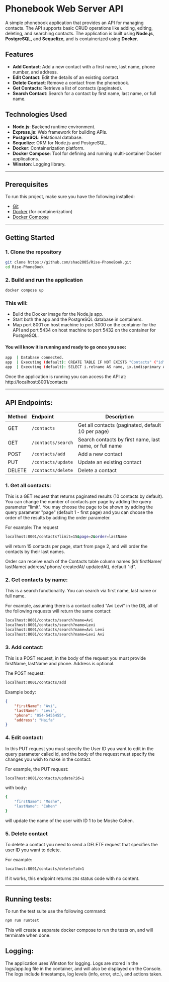 # Phonebook Web Server API

A simple phonebook application that provides an API for managing contacts. The API supports basic CRUD operations like adding, editing, deleting, and searching contacts. The application is built using **Node.js**, **PostgreSQL**, and **Sequelize**, and is containerized using **Docker**.

## Features
- **Add Contact**: Add a new contact with a first name, last name, phone number, and address.
- **Edit Contact**: Edit the details of an existing contact.
- **Delete Contact**: Remove a contact from the phonebook.
- **Get Contacts**: Retrieve a list of contacts (paginated).
- **Search Contact**: Search for a contact by first name, last name, or full name.

## Technologies Used
- **Node.js**: Backend runtime environment.
- **Express.js**: Web framework for building APIs.
- **PostgreSQL**: Relational database.
- **Sequelize**: ORM for Node.js and PostgreSQL.
- **Docker**: Containerization platform.
- **Docker Compose**: Tool for defining and running multi-container Docker applications.
- **Winston**: Logging library.
  
---

## Prerequisites

To run this project, make sure you have the following installed:
- [Git](https://git-scm.com/downloads)
- [Docker](https://docs.docker.com/get-docker/) (for containerization)
- [Docker Compose](https://docs.docker.com/compose/install/)

---

## Getting Started

### 1. Clone the repository

```bash
git clone https://github.com/shao2005/Rise-PhoneBook.git
cd Rise-PhoneBook
```

### 2. Build and run the application

```bash
docker compose up
```
### This will:
- Build the Docker image for the Node.js app.
- Start both the app and the PostgreSQL database in containers.
- Map port 8001 on host machine to port 3000 on the container for the API and port 5434 on host machine to port 5432 on the container for PostgreSQL.

#### You will know it is running and ready to go once you see:

```bash
app  | Database connected.
app  | Executing (default): CREATE TABLE IF NOT EXISTS "Contacts" ("id"   SERIAL , "firstName" VARCHAR(255) NOT NULL, "lastName" VARCHAR(255) NOT NULL, "phone" VARCHAR(255) NOT NULL UNIQUE, "address" VARCHAR(255), "createdAt" TIMESTAMP WITH TIME ZONE NOT NULL, "updatedAt" TIMESTAMP WITH TIME ZONE NOT NULL, PRIMARY KEY ("id"));
app  | Executing (default): SELECT i.relname AS name, ix.indisprimary AS primary, ix.indisunique AS unique, ix.indkey AS indkey, array_agg(a.attnum) as column_indexes, array_agg(a.attname) AS column_names, pg_get_indexdef(ix.indexrelid) AS definition FROM pg_class t, pg_class i, pg_index ix, pg_attribute a WHERE t.oid = ix.indrelid AND i.oid = ix.indexrelid AND a.attrelid = t.oid AND t.relkind = 'r' and t.relname = 'Contacts' GROUP BY i.relname, ix.indexrelid, ix.indisprimary, ix.indisunique, ix.indkey ORDER BY i.relname;
```

Once the application is running you can access the API at:
http://localhost:8001/contacts

---

## API Endpoints:
| Method        | Endpoint      | Description  |
| :-------------|:-------------|-----|
| GET      | `/contacts`        |Get all contacts (paginated, default 10 per page)|
| GET      | `/contacts/search` |Search contacts by first name, last name, or full name|
| POST     | `/contacts/add`    |Add a new contact|
| PUT      | `/contacts/update` |Update an existing contact|
| DELETE   | `/contacts/delete` |Delete a contact|

### 1. Get all contacts:
This is a GET request that returns paginated results (10 contacts by default). You can change the number of contacts per page by adding the query parameter "limit". You may choose the page to be shown by adding the query parameter "page" (default 1 - first page) and you can choose the order of the results by adding the order parameter.

For example: 
The request 
```bash
localhost:8001/contacts?limit=15&page=2&order=lastName
```
will return 15 contacts per page, start from page 2, and will order the contacts by their last names.

Order can receive each of the Contacts table column names (id/ firstName/ lastName/ address/ phone/ createdAt/ updatedAt), default "id".

### 2. Get contacts by name:
This is a search functionality. You can search via first name, last name or full name.

For example, assuming there is a contact called "Avi Levi" in the DB, all of the following requests will return the same contact:

```bash
localhost:8001/contacts/search?name=Avi
localhost:8001/contacts/search?name=Levi
localhost:8001/contacts/search?name=Avi Levi
localhost:8001/contacts/search?name=Levi Avi
```

### 3. Add contact:
This is a POST request, in the body of the request you must provide firstName, lastName and phone. Address is optional.

The POST request:
```bash
localhost:8001/contacts/add
```
Example body:
```JSON
{
    "firstName": "Avi",
    "lastName": "Levi",
    "phone": "054-5455455",
    "address": "Haifa"
}
```

### 4. Edit contact:
In this PUT request you must specify the User ID you want to edit in the query parameter called id, and the body of the request must specify the changes you wish to make in the contact.

For example, the PUT request:
```bash
localhost:8001/contacts/update?id=1
```
with body:
```bash
{
    "firstName": "Moshe",
    "lastName": "Cohen"
}
```
will update the name of the user with ID 1 to be Moshe Cohen.


### 5. Delete contact
To delete a contact you need to send a DELETE request that specifies the user ID you want to delete.

For example:
```bash
localhost:8001/contacts/delete?id=1
```
If it works, this endpoint returns `204` status code with no content.

---

## Running tests:
To run the test suite use the following command:
```bash
npm run runtest
``` 
This will create a separate docker compose to run the tests on, and will terminate when done.

## Logging:
The application uses Winston for logging. Logs are stored in the logs/app.log file in the container, and will also be displayed on the Console. The logs include timestamps, log levels (info, error, etc.), and actions taken.